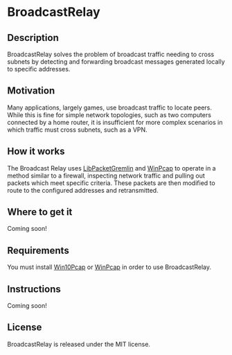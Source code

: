 # BroadcastRelay
## Description
BroadcastRelay solves the problem of broadcast traffic needing to cross subnets by detecting and forwarding broadcast messages generated locally to specific addresses.

## Motivation
Many applications, largely games, use broadcast traffic to locate peers. 
While this is fine for simple network topologies, such as two computers connected by a home router, 
it is insufficient for more complex scenarios in which traffic must cross subnets, such as a VPN. 

## How it works
The Broadcast Relay uses [LibPacketGremlin](https://github.com/SapientGuardian/LibPacketGremlin) and [WinPcap](http://www.winpcap.org) to operate in a method 
similar to a firewall, inspecting network traffic and pulling out packets which meet specific criteria.
These packets are then modified to route to the configured addresses and retransmitted.

## Where to get it
Coming soon!

## Requirements
You must install [Win10Pcap](http://www.win10pcap.org/download/) or [WinPcap](http://www.winpcap.org/install/default.htm) in order to use BroadcastRelay.

## Instructions
Coming soon!

## License
BroadcastRelay is released under the MIT license.